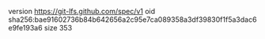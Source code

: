 version https://git-lfs.github.com/spec/v1
oid sha256:bae91602736b84b642656a2c95e7ca089358a3df39830f1f5a3dac6e9fe193a6
size 353
